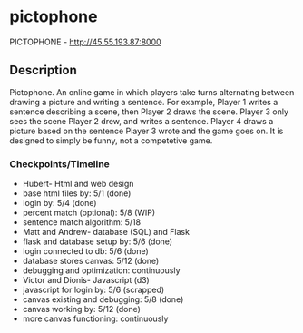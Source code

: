 # pictophone

PICTOPHONE - http://45.55.193.87:8000

## Description
Pictophone.
An online game in which players take turns alternating between drawing a picture and writing a sentence.
For example, Player 1 writes a sentence describing a scene, then Player 2 draws the scene. Player 3 only 
sees the scene Player 2 drew, and writes a sentence. Player 4 draws a picture based on the sentence Player 3 
wrote and the game goes on. It is designed to simply be funny, not a competetive game. 
### Checkpoints/Timeline
* Hubert- Html and web design
 * base html files by: 5/1 (done)
 * login by: 5/4 (done)
 * percent match (optional): 5/8 (WIP)
 * sentence match algorithm: 5/18
* Matt and Andrew- database (SQL) and Flask
 * flask and database setup by: 5/6 (done)
 * login connected to db: 5/6 (done)
 * database stores canvas: 5/12 (done)
 * debugging and optimization: continuously
* Victor and Dionis- Javascript (d3)
 * javascript for login by: 5/6 (scrapped)
 * canvas existing and debugging: 5/8 (done)
 * canvas working by: 5/12 (done)
 * more canvas functioning: continuously
